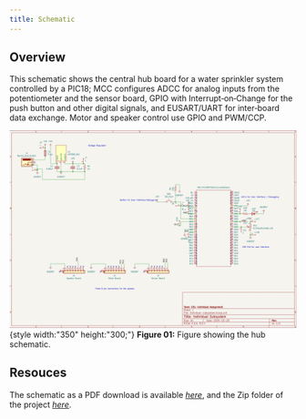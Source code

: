 ```yaml
---
title: Schematic
---
```


## Overview

This schematic shows the central hub board for a water sprinkler system controlled by a PIC18; MCC configures ADCC for analog inputs from the potentiometer and the sensor board, GPIO with Interrupt‑on‑Change for the push button and other digital signals, and EUSART/UART for inter‑board data exchange. Motor and speaker control use GPIO and PWM/CCP.


![schematic](screenshot.png){style width:"350" height:"300;"}
**Figure 01:** Figure showing the hub schematic.


## Resouces

The schematic as a PDF download is available [*here*](Individual-subsystem.pdf), and the Zip folder of the project [*here*](Individual-subsystem.zip).